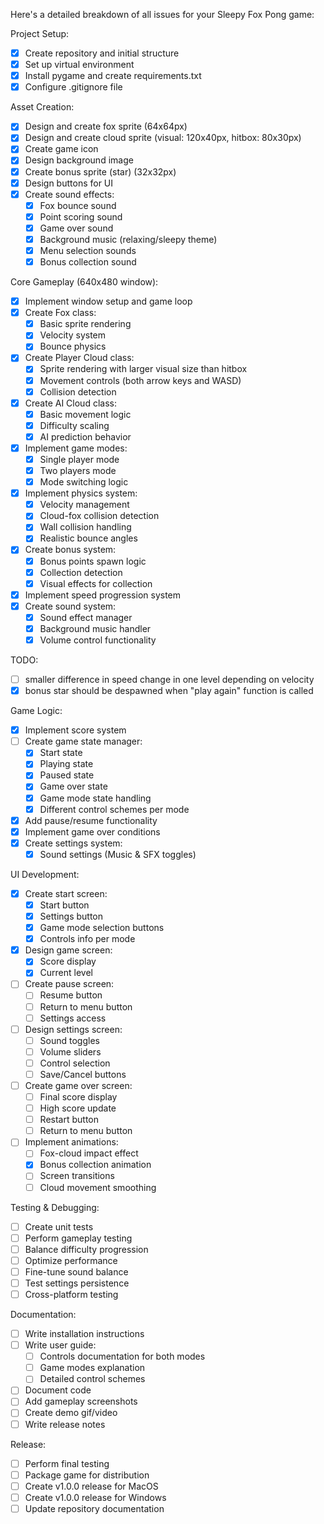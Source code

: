 Here's a detailed breakdown of all issues for your Sleepy Fox Pong game:

Project Setup:
- [x] Create repository and initial structure
- [x] Set up virtual environment
- [x] Install pygame and create requirements.txt
- [x] Configure .gitignore file

Asset Creation:
- [x] Design and create fox sprite (64x64px)
- [x] Design and create cloud sprite (visual: 120x40px, hitbox: 80x30px)
- [x] Create game icon
- [x] Design background image
- [x] Create bonus sprite (star) (32x32px)
- [x] Design buttons for UI
- [x] Create sound effects:
  - [x] Fox bounce sound
  - [x] Point scoring sound
  - [x] Game over sound
  - [x] Background music (relaxing/sleepy theme)
  - [x] Menu selection sounds
  - [x] Bonus collection sound

Core Gameplay (640x480 window):
- [x] Implement window setup and game loop
- [x] Create Fox class:
  - [x] Basic sprite rendering
  - [x] Velocity system
  - [x] Bounce physics
- [x] Create Player Cloud class:
  - [x] Sprite rendering with larger visual size than hitbox
  - [x] Movement controls (both arrow keys and WASD)
  - [x] Collision detection
- [x] Create AI Cloud class:
  - [x] Basic movement logic
  - [x] Difficulty scaling
  - [x] AI prediction behavior
- [x] Implement game modes:
  - [x] Single player mode
  - [x] Two players mode
  - [x] Mode switching logic
- [x] Implement physics system:
  - [x] Velocity management
  - [x] Cloud-fox collision detection
  - [x] Wall collision handling
  - [x] Realistic bounce angles
- [x] Create bonus system:
  - [x] Bonus points spawn logic
  - [x] Collection detection
  - [x] Visual effects for collection
- [x] Implement speed progression system
- [x] Create sound system:
  - [x] Sound effect manager
  - [x] Background music handler
  - [x] Volume control functionality

TODO:
- [ ] smaller difference in speed change in one level depending on velocity
- [x] bonus star should be despawned when "play again" function is called

Game Logic:
- [x] Implement score system
- [ ] Create game state manager:
  - [x] Start state
  - [x] Playing state
  - [x] Paused state
  - [x] Game over state
  - [x] Game mode state handling
  - [x] Different control schemes per mode
- [x] Add pause/resume functionality
- [x] Implement game over conditions
- [x] Create settings system:
  - [x] Sound settings (Music & SFX toggles)

UI Development:
- [x] Create start screen:
  - [x] Start button
  - [x] Settings button
  - [x] Game mode selection buttons
  - [x] Controls info per mode
- [x] Design game screen:
  - [x] Score display
  - [x] Current level
- [ ] Create pause screen:
  - [ ] Resume button
  - [ ] Return to menu button
  - [ ] Settings access
- [ ] Design settings screen:
  - [ ] Sound toggles
  - [ ] Volume sliders
  - [ ] Control selection
  - [ ] Save/Cancel buttons
- [ ] Create game over screen:
  - [ ] Final score display
  - [ ] High score update
  - [ ] Restart button
  - [ ] Return to menu button
- [ ] Implement animations:
  - [ ] Fox-cloud impact effect
  - [x] Bonus collection animation
  - [ ] Screen transitions
  - [ ] Cloud movement smoothing

Testing & Debugging:
- [ ] Create unit tests
- [ ] Perform gameplay testing
- [ ] Balance difficulty progression
- [ ] Optimize performance
- [ ] Fine-tune sound balance
- [ ] Test settings persistence
- [ ] Cross-platform testing

Documentation:
- [ ] Write installation instructions
- [ ] Write user guide:
  - [ ] Controls documentation for both modes
  - [ ] Game modes explanation
  - [ ] Detailed control schemes
- [ ] Document code
- [ ] Add gameplay screenshots
- [ ] Create demo gif/video
- [ ] Write release notes

Release:
- [ ] Perform final testing
- [ ] Package game for distribution
- [ ] Create v1.0.0 release for MacOS
- [ ] Create v1.0.0 release for Windows
- [ ] Update repository documentation